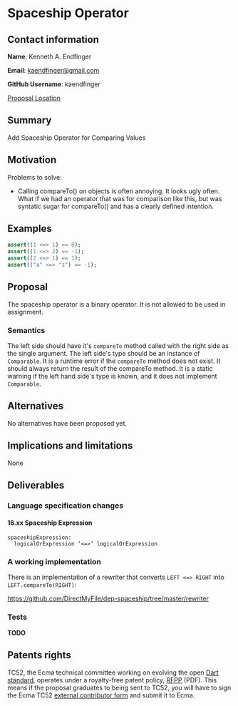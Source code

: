 # Spaceship Operator

## Contact information

**Name**: Kenneth A. Endfinger

**Email**: kaendfinger@gmail.com

**GitHub Username**: kaendfinger

[Proposal Location](https://github.com/DirectMyFile/dep-spaceship)

## Summary

Add Spaceship Operator for Comparing Values

## Motivation

Problems to solve:

- Calling compareTo() on objects is often annoying. It looks ugly often. What if we had an operator that was for comparison like this, but was syntatic sugar for compareTo() and has a clearly defined intention.

## Examples

```dart
assert((1 <=> 1) == 0);
assert((1 <=> 2) == -1);
assert((2 <=> 1) == 1);
assert(("a" <=> "z") == -1);
```

## Proposal

The spaceship operator is a binary operator. It is not allowed to be used in assignment.

### Semantics

The left side should have it's `compareTo` method called with the right side as the single argument.
The left side's type should be an instance of `Comparable`.
It is a runtime error if the `compareTo` method does not exist.
It should always return the result of the compareTo method.
It is a static warning if the left hand side's type is known, and it does not implement `Comparable`.

## Alternatives

No alternatives have been proposed yet.

## Implications and limitations

None

## Deliverables

### Language specification changes

#### 16.xx Spaceship Expression

```
spaceshipExpression:
  logicalOrExpression ‘<=>’ logicalOrExpression
```

### A working implementation

There is an implementation of a rewriter that converts `LEFT <=> RIGHT` into `LEFT.compareTo(RIGHT)`:

https://github.com/DirectMyFile/dep-spaceship/tree/master/rewriter

### Tests

**TODO**

## Patents rights

TC52, the Ecma technical committee working on evolving the open [Dart standard][], operates under a royalty-free patent policy, [RFPP][] (PDF). This means if the proposal graduates to being sent to TC52, you will have to sign the Ecma TC52 [external contributor form][] and submit it to Ecma.

[tex]: http://www.latex-project.org/
[language spec]: https://www.dartlang.org/docs/spec/
[dart standard]: http://www.ecma-international.org/publications/standards/Ecma-408.htm
[rfpp]: http://www.ecma-international.org/memento/TC52%20policy/Ecma%20Experimental%20TC52%20Royalty-Free%20Patent%20Policy.pdf
[external contributor form]: http://www.ecma-international.org/memento/TC52%20policy/Contribution%20form%20to%20TC52%20Royalty%20Free%20Task%20Group%20as%20a%20non-member.pdf
